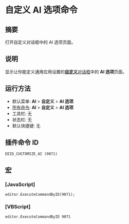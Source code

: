 # 自定义 AI 选项命令

## 摘要

打开自定义对话框中的 AI 选项页面。

## 说明

显示让你能定义通用应用设置的[**自定义**对话框](../../dlg/customize/index)中的 **AI 选项**页面。

## 运行方法

- 默认菜单: **AI** > **自定义** > **AI 选项**
- [所有命令](all_commands): **AI** > **自定义** > **AI 选项**
- 工具栏: 无
- 状态栏: 无
- 默认快捷键: 无

## 插件命令 ID

```
EEID_CUSTOMIZE_AI (9071)```

## 宏

### \[JavaScript\]

```
editor.ExecuteCommandByID(9071);
```

### \[VBScript\]

```
editor.ExecuteCommandByID 9071
```
